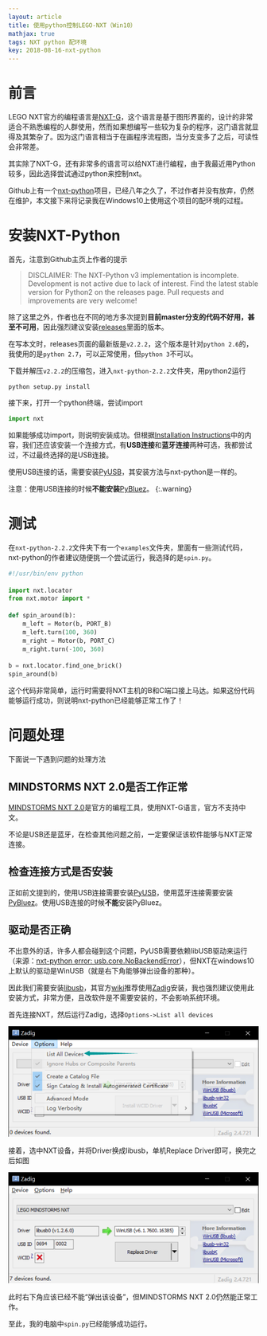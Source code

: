 ```yaml
---
layout: article
title: 使用python控制LEGO-NXT（Win10）
mathjax: true
tags: NXT python 配环境
key: 2018-08-16-nxt-python
---
```


# 前言

LEGO NXT官方的编程语言是[NXT-G](https://en.wikipedia.org/wiki/Lego_Mindstorms_NXT#NXT-G)，这个语言是基于图形界面的，设计的非常适合不熟悉编程的人群使用，然而如果想编写一些较为复杂的程序，这门语言就显得及其繁杂了。因为这门语言相当于在画程序流程图，当分支变多了之后，可读性会非常差。

<!--more-->

其实除了NXT-G，还有非常多的语言可以给NXT进行编程，由于我最近用Python较多，因此选择尝试通过python来控制nxt。

Github上有一个[nxt-python](https://github.com/Eelviny/nxt-python)项目，已经八年之久了，不过作者并没有放弃，仍然在维护，本文接下来将记录我在Windows10上使用这个项目的配环境的过程。

# 安装NXT-Python

首先，注意到Github主页上作者的提示

>DISCLAIMER: The NXT-Python v3 implementation is incomplete. Development is not active due to lack of interest. Find the latest stable version for Python2 on the releases page. Pull requests and improvements are very welcome!

除了这里之外，作者也在不同的地方多次提到**目前master分支的代码不好用，甚至不可用**，因此强烈建议安装[releases](https://github.com/Eelviny/nxt-python/releases)里面的版本。

在写本文时，releases页面的最新版是```v2.2.2```，这个版本是针对```python 2.6```的，我使用的是```python 2.7```，可以正常使用，但```python 3```不可以。

下载并解压```v2.2.2```的压缩包，进入```nxt-python-2.2.2```文件夹，用python2运行

```
python setup.py install
```

接下来，打开一个python终端，尝试import

```python
import nxt
```

如果能够成功import，则说明安装成功。但根据[Installation Instructions](https://github.com/Eelviny/nxt-python/wiki/Installation)中的内容，我们还应该安装一个连接方式，有**USB连接**和**蓝牙连接**两种可选，我都尝试过，不过最终选择的是USB连接。

使用USB连接的话，需要安装[PyUSB](https://sourceforge.net/projects/pyusb/)，其安装方法与nxt-python是一样的。

注意：使用USB连接的时候**不能安装**[PyBluez](https://code.google.com/archive/p/pybluez/downloads)。
{:.warning}

# 测试

在```nxt-python-2.2.2```文件夹下有一个```examples```文件夹，里面有一些测试代码，nxt-python的作者建议随便挑一个尝试运行，我选择的是```spin.py```。

```python
#!/usr/bin/env python

import nxt.locator
from nxt.motor import *

def spin_around(b):
    m_left = Motor(b, PORT_B)
    m_left.turn(100, 360)
    m_right = Motor(b, PORT_C)
    m_right.turn(-100, 360)

b = nxt.locator.find_one_brick()
spin_around(b)
```

这个代码非常简单，运行时需要将NXT主机的B和C端口接上马达。如果这份代码能够运行成功，则说明nxt-python已经能够正常工作了！

# 问题处理

下面说一下遇到问题的处理方法

## MINDSTORMS NXT 2.0是否工作正常

[MINDSTORMS NXT 2.0](https://www.lego.com/en-us/mindstorms/downloads/nxt-software-download)是官方的编程工具，使用NXT-G语言，官方不支持中文。

不论是USB还是蓝牙，在检查其他问题之前，一定要保证该软件能够与NXT正常连接。

## 检查连接方式是否安装

正如前文提到的，使用USB连接需要安装[PyUSB](https://sourceforge.net/projects/pyusb/)，使用蓝牙连接需要安装[PyBluez](https://code.google.com/archive/p/pybluez/downloads)。使用USB连接的时候**不能**安装PyBluez。

## 驱动是否正确

不出意外的话，许多人都会碰到这个问题，PyUSB需要依赖libUSB驱动来运行（来源：[nxt-python error: usb.core.NoBackendError](https://stackoverflow.com/questions/41310102/nxt-python-error-usb-core-nobackenderror)），但NXT在windows10上默认的驱动是WinUSB（就是右下角能够弹出设备的那种）。

因此我们需要安装[libusb](https://github.com/libusb/libusb)，其官方[wiki](https://github.com/libusb/libusb/wiki/Windows)推荐使用[Zadig](http://zadig.akeo.ie/)安装，我也强烈建议使用此安装方式，非常方便，且改软件是不需要安装的，不会影响系统环境。

首先连接NXT，然后运行Zadig，选择```Options->List all devices```

![swagger-1](/assets/images/nxt-python-1.png)

接着，选中NXT设备，并将Driver换成libusb，单机Replace Driver即可，换完之后如图

![swagger-1](/assets/images/nxt-python-2.png)

此时右下角应该已经不能“弹出该设备”，但MINDSTORMS NXT 2.0仍然能正常工作。

至此，我的电脑中```spin.py```已经能够成功运行。